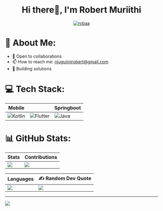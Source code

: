 <h1 align="center">Hi there👋, I'm Robert Muriithi</h1>


<p align="center"> <a href="https://twitter.com/_robertmuriithi" target="blank"><img src="https://img.shields.io/twitter/follow/_robertmuriithi?logo=twitter&style=for-the-badge" alt="robaa" /></a> </p>


# 💫 About Me:
- 🔭  Open to collaborations
- 📫  How to reach me: njuguiinirobert@gmail.com
- 💫  Building solutions


# 💻 Tech Stack:
| Mobile |  | Springboot |  
| ------ | ------ | ------ |
| ![Kotlin](https://img.shields.io/badge/kotlin-%230095D5.svg?style=for-the-badge&logo=kotlin&logoColor=white) | ![Flutter](https://img.shields.io/badge/Flutter-%2302569B.svg?style=for-the-badge&logo=Flutter&logoColor=white) | ![Java](https://img.shields.io/badge/java-%23ED8B00.svg?style=for-the-badge&logo=java&logoColor=white) |  




# 📊 GitHub Stats:

| Stats | Contributions |
| ------ | ------ |
| ![](https://github-readme-stats.vercel.app/api?username=robert-muriithi&theme=dark&hide_border=false&include_all_commits=true&count_private=true) | ![](https://github-readme-streak-stats.herokuapp.com/?user=robert-muriithi&theme=dark&hide_border=false) |

| Languages | ✍️ Random Dev Quote |
| ------ | ------ |
| ![](https://github-readme-stats.vercel.app/api/top-langs/?username=robert-muriithi&theme=dark&hide_border=false&include_all_commits=true&count_private=true&layout=compact) | ![](https://quotes-github-readme.vercel.app/api?type=horizontal&theme=radical) |



---
[![](https://visitcount.itsvg.in/api?id=robert-muriithi&icon=0&color=0)](https://visitcount.itsvg.in)



